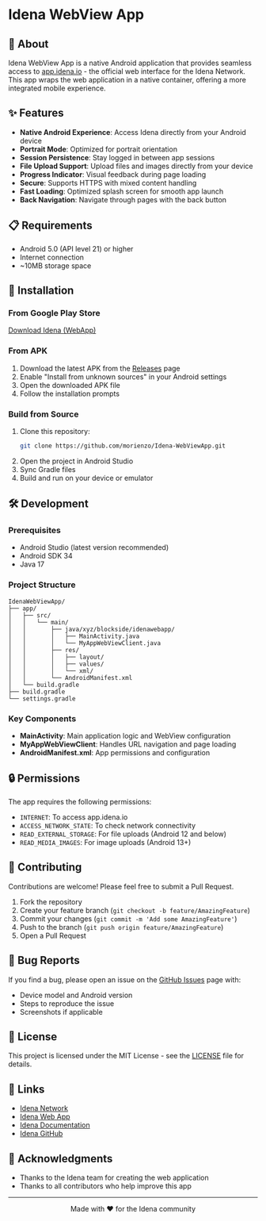# Idena WebView App

## 📱 About

Idena WebView App is a native Android application that provides seamless access to [app.idena.io](https://app.idena.io) - the official web interface for the Idena Network. This app wraps the web application in a native container, offering a more integrated mobile experience.

## ✨ Features

- **Native Android Experience**: Access Idena directly from your Android device
- **Portrait Mode**: Optimized for portrait orientation
- **Session Persistence**: Stay logged in between app sessions
- **File Upload Support**: Upload files and images directly from your device
- **Progress Indicator**: Visual feedback during page loading
- **Secure**: Supports HTTPS with mixed content handling
- **Fast Loading**: Optimized splash screen for smooth app launch
- **Back Navigation**: Navigate through pages with the back button

## 📋 Requirements

- Android 5.0 (API level 21) or higher
- Internet connection
- ~10MB storage space

## 🚀 Installation

### From Google Play Store
[Download Idena (WebApp)](https://play.google.com/store/apps/details?id=xyz.blockside.idenawebapp)

### From APK
1. Download the latest APK from the [Releases](https://github.com/morienzo/Idena-WebViewApp/tree/master/app/release) page
2. Enable "Install from unknown sources" in your Android settings
3. Open the downloaded APK file
4. Follow the installation prompts

### Build from Source
1. Clone this repository:
   ```bash
   git clone https://github.com/morienzo/Idena-WebViewApp.git
   ```
2. Open the project in Android Studio
3. Sync Gradle files
4. Build and run on your device or emulator

## 🛠️ Development

### Prerequisites
- Android Studio (latest version recommended)
- Android SDK 34
- Java 17

### Project Structure
```
IdenaWebViewApp/
├── app/
│   ├── src/
│   │   └── main/
│   │       ├── java/xyz/blockside/idenawebapp/
│   │       │   ├── MainActivity.java
│   │       │   └── MyAppWebViewClient.java
│   │       ├── res/
│   │       │   ├── layout/
│   │       │   ├── values/
│   │       │   └── xml/
│   │       └── AndroidManifest.xml
│   └── build.gradle
├── build.gradle
└── settings.gradle
```

### Key Components
- **MainActivity**: Main application logic and WebView configuration
- **MyAppWebViewClient**: Handles URL navigation and page loading
- **AndroidManifest.xml**: App permissions and configuration

## 🔒 Permissions

The app requires the following permissions:
- `INTERNET`: To access app.idena.io
- `ACCESS_NETWORK_STATE`: To check network connectivity
- `READ_EXTERNAL_STORAGE`: For file uploads (Android 12 and below)
- `READ_MEDIA_IMAGES`: For image uploads (Android 13+)

## 🤝 Contributing

Contributions are welcome! Please feel free to submit a Pull Request.

1. Fork the repository
2. Create your feature branch (`git checkout -b feature/AmazingFeature`)
3. Commit your changes (`git commit -m 'Add some AmazingFeature'`)
4. Push to the branch (`git push origin feature/AmazingFeature`)
5. Open a Pull Request

## 🐛 Bug Reports

If you find a bug, please open an issue on the [GitHub Issues](https://github.com/morienzo/Idena-WebViewApp/issues) page with:
- Device model and Android version
- Steps to reproduce the issue
- Screenshots if applicable

## 📄 License

This project is licensed under the MIT License - see the [LICENSE](https://github.com/morienzo/Idena-WebViewApp/blob/master/LICENSE) file for details.

## 🔗 Links

- [Idena Network](https://idena.io)
- [Idena Web App](https://app.idena.io)
- [Idena Documentation](https://docs.idena.io)
- [Idena GitHub](https://github.com/idena-network)

## 👏 Acknowledgments

- Thanks to the Idena team for creating the web application
- Thanks to all contributors who help improve this app

---

<p align="center">
  Made with ❤️ for the Idena community
</p>
